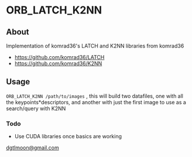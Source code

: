 # ORB_LATCH_K2NN

## About 

Implementation of komrad36's LATCH and K2NN libraries from komrad36

- https://github.com/komrad36/LATCH
- https://github.com/komrad36/K2NN

## Usage

`ORB_LATCH_K2NN /path/to/images` , this will build two datafiles, one with all 
the keypoints*descriptors, and another with just the first image to use as a search/query with K2NN
  
### Todo

- Use CUDA libraries once basics are working

dgtlmoon@gmail.com
